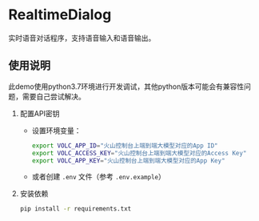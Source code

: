 # RealtimeDialog

实时语音对话程序，支持语音输入和语音输出。

## 使用说明

此demo使用python3.7环境进行开发调试，其他python版本可能会有兼容性问题，需要自己尝试解决。

1. 配置API密钥
   - 设置环境变量：
     ```bash
     export VOLC_APP_ID="火山控制台上端到端大模型对应的App ID"
     export VOLC_ACCESS_KEY="火山控制台上端到端大模型对应的Access Key"
     export VOLC_APP_KEY="火山控制台上端到端大模型对应的App Key"
     ```
   - 或者创建 `.env` 文件（参考 `.env.example`）

2. 安装依赖
   ```bash
   pip install -r requirements.txt